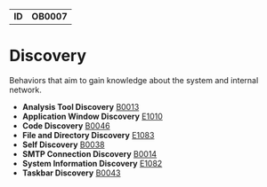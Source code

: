 |||
|---|---|
|**ID**|**OB0007**|


# Discovery #
Behaviors that aim to gain knowledge about the system and internal network.

* **Analysis Tool Discovery** [B0013](../discovery/analysis-tool-discover.md)
* **Application Window Discovery** [E1010](../discovery/app-window-discover.md)
* **Code Discovery** [B0046](../discovery/code-discover.md)
* **File and Directory Discovery** [E1083](../discovery/file-discover.md)
* **Self Discovery** [B0038](../discovery/self-discover.md)
* **SMTP Connection Discovery** [B0014](../discovery/smtp-connect-discover.md)
* **System Information Discovery** [E1082](../discovery/system-info-discover.md)
* **Taskbar Discovery** [B0043](../discovery/taskbar-discover.md)